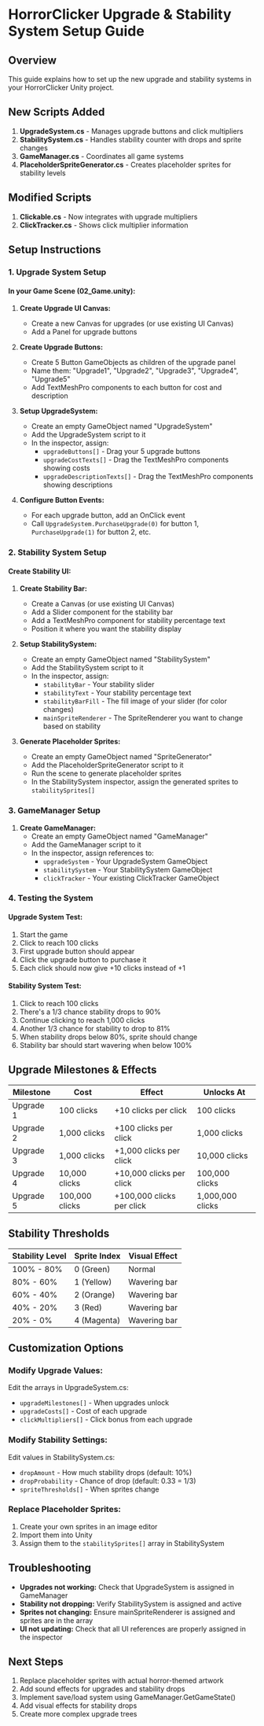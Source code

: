 # HorrorClicker Upgrade & Stability System Setup Guide

## Overview
This guide explains how to set up the new upgrade and stability systems in your HorrorClicker Unity project.

## New Scripts Added
1. **UpgradeSystem.cs** - Manages upgrade buttons and click multipliers
2. **StabilitySystem.cs** - Handles stability counter with drops and sprite changes
3. **GameManager.cs** - Coordinates all game systems
4. **PlaceholderSpriteGenerator.cs** - Creates placeholder sprites for stability levels

## Modified Scripts
1. **Clickable.cs** - Now integrates with upgrade multipliers
2. **ClickTracker.cs** - Shows click multiplier information

## Setup Instructions

### 1. Upgrade System Setup

#### In your Game Scene (02_Game.unity):

1. **Create Upgrade UI Canvas:**
   - Create a new Canvas for upgrades (or use existing UI Canvas)
   - Add a Panel for upgrade buttons

2. **Create Upgrade Buttons:**
   - Create 5 Button GameObjects as children of the upgrade panel
   - Name them: "Upgrade1", "Upgrade2", "Upgrade3", "Upgrade4", "Upgrade5"
   - Add TextMeshPro components to each button for cost and description

3. **Setup UpgradeSystem:**
   - Create an empty GameObject named "UpgradeSystem"
   - Add the UpgradeSystem script to it
   - In the inspector, assign:
     - `upgradeButtons[]` - Drag your 5 upgrade buttons
     - `upgradeCostTexts[]` - Drag the TextMeshPro components showing costs
     - `upgradeDescriptionTexts[]` - Drag the TextMeshPro components showing descriptions

4. **Configure Button Events:**
   - For each upgrade button, add an OnClick event
   - Call `UpgradeSystem.PurchaseUpgrade(0)` for button 1, `PurchaseUpgrade(1)` for button 2, etc.

### 2. Stability System Setup

#### Create Stability UI:

1. **Create Stability Bar:**
   - Create a Canvas (or use existing UI Canvas)
   - Add a Slider component for the stability bar
   - Add a TextMeshPro component for stability percentage text
   - Position it where you want the stability display

2. **Setup StabilitySystem:**
   - Create an empty GameObject named "StabilitySystem"
   - Add the StabilitySystem script to it
   - In the inspector, assign:
     - `stabilityBar` - Your stability slider
     - `stabilityText` - Your stability percentage text
     - `stabilityBarFill` - The fill image of your slider (for color changes)
     - `mainSpriteRenderer` - The SpriteRenderer you want to change based on stability

3. **Generate Placeholder Sprites:**
   - Create an empty GameObject named "SpriteGenerator"
   - Add the PlaceholderSpriteGenerator script to it
   - Run the scene to generate placeholder sprites
   - In the StabilitySystem inspector, assign the generated sprites to `stabilitySprites[]`

### 3. GameManager Setup

1. **Create GameManager:**
   - Create an empty GameObject named "GameManager"
   - Add the GameManager script to it
   - In the inspector, assign references to:
     - `upgradeSystem` - Your UpgradeSystem GameObject
     - `stabilitySystem` - Your StabilitySystem GameObject
     - `clickTracker` - Your existing ClickTracker GameObject

### 4. Testing the System

#### Upgrade System Test:
1. Start the game
2. Click to reach 100 clicks
3. First upgrade button should appear
4. Click the upgrade button to purchase it
5. Each click should now give +10 clicks instead of +1

#### Stability System Test:
1. Click to reach 100 clicks
2. There's a 1/3 chance stability drops to 90%
3. Continue clicking to reach 1,000 clicks
4. Another 1/3 chance for stability to drop to 81%
5. When stability drops below 80%, sprite should change
6. Stability bar should start wavering when below 100%

## Upgrade Milestones & Effects

| Milestone | Cost | Effect | Unlocks At |
|-----------|------|--------|------------|
| Upgrade 1 | 100 clicks | +10 clicks per click | 100 clicks |
| Upgrade 2 | 1,000 clicks | +100 clicks per click | 1,000 clicks |
| Upgrade 3 | 1,000 clicks | +1,000 clicks per click | 10,000 clicks |
| Upgrade 4 | 10,000 clicks | +10,000 clicks per click | 100,000 clicks |
| Upgrade 5 | 100,000 clicks | +100,000 clicks per click | 1,000,000 clicks |

## Stability Thresholds

| Stability Level | Sprite Index | Visual Effect |
|----------------|--------------|---------------|
| 100% - 80% | 0 (Green) | Normal |
| 80% - 60% | 1 (Yellow) | Wavering bar |
| 60% - 40% | 2 (Orange) | Wavering bar |
| 40% - 20% | 3 (Red) | Wavering bar |
| 20% - 0% | 4 (Magenta) | Wavering bar |

## Customization Options

### Modify Upgrade Values:
Edit the arrays in UpgradeSystem.cs:
- `upgradeMilestones[]` - When upgrades unlock
- `upgradeCosts[]` - Cost of each upgrade
- `clickMultipliers[]` - Click bonus from each upgrade

### Modify Stability Settings:
Edit values in StabilitySystem.cs:
- `dropAmount` - How much stability drops (default: 10%)
- `dropProbability` - Chance of drop (default: 0.33 = 1/3)
- `spriteThresholds[]` - When sprites change

### Replace Placeholder Sprites:
1. Create your own sprites in an image editor
2. Import them into Unity
3. Assign them to the `stabilitySprites[]` array in StabilitySystem

## Troubleshooting

- **Upgrades not working:** Check that UpgradeSystem is assigned in GameManager
- **Stability not dropping:** Verify StabilitySystem is assigned and active
- **Sprites not changing:** Ensure mainSpriteRenderer is assigned and sprites are in the array
- **UI not updating:** Check that all UI references are properly assigned in the inspector

## Next Steps

1. Replace placeholder sprites with actual horror-themed artwork
2. Add sound effects for upgrades and stability drops
3. Implement save/load system using GameManager.GetGameState()
4. Add visual effects for stability drops
5. Create more complex upgrade trees
